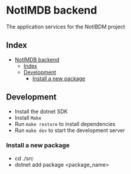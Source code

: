 # NotIMDB backend

The application services for the NotIBDM project

## Index
- [NotIMDB backend](#notimdb-backend)
  - [Index](#index)
  - [Development](#development)
    - [Install a new package](#install-a-new-package)

## Development

- Install the dotnet SDK
- Install `Make`
- Run `make restore` to install dependencies
- Run `make dev` to start the development server

### Install a new package
- cd ./src
- dotnet add package <package_name>

